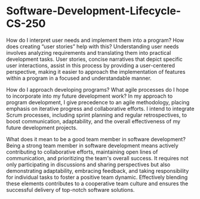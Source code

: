 # Software-Development-Lifecycle-CS-250

How do I interpret user needs and implement them into a program? How does creating “user stories” help with this?
Understanding user needs involves analyzing requirements and translating them into practical development tasks. User stories, concise narratives that depict specific user interactions, assist in this process by providing a user-centered perspective, making it easier to approach the implementation of features within a program in a focused and understandable manner.

How do I approach developing programs? What agile processes do I hope to incorporate into my future development work?
In my approach to program development, I give precedence to an agile methodology, placing emphasis on iterative progress and collaborative efforts. I intend to integrate Scrum processes, including sprint planning and regular retrospectives, to boost communication, adaptability, and the overall effectiveness of my future development projects.

What does it mean to be a good team member in software development?
Being a strong team member in software development means actively contributing to collaborative efforts, maintaining open lines of communication, and prioritizing the team's overall success. It requires not only participating in discussions and sharing perspectives but also demonstrating adaptability, embracing feedback, and taking responsibility for individual tasks to foster a positive team dynamic. Effectively blending these elements contributes to a cooperative team culture and ensures the successful delivery of top-notch software solutions.
